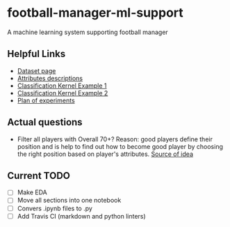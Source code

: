 # football-manager-ml-support

A machine learning system supporting football manager

## Helpful Links

- [Dataset page](https://www.kaggle.com/karangadiya/fifa19)
- [Attributes descriptions](https://www.fifplay.com/encyclopedia/player-attributes/)
- [Classification Kernel Example 1](https://www.kaggle.com/zwzzhong/position-classification-for-fifa-19-players)
- [Classification Kernel Example 2](https://www.kaggle.com/ap1495/fifa-19-classification-regression)
- [Plan of experiments](https://github.com/mikitachab/football-manager-ml-support/blob/master/experiments_plan.md)

## Actual questions

- Filter all players with Overall 70+? Reason: good players define their position and is help to find out how to become good player by choosing the right position based on player's attributes. [Source of idea](https://www.kaggle.com/zwzzhong/position-classification-for-fifa-19-players#Choose-players-with-more-than-70-overall-rating)

## Current TODO

- [ ] Make EDA
- [ ] Move all sections into one notebook
- [ ] Convers .ipynb files to .py
- [ ] Add Travis CI (markdown and python linters)
